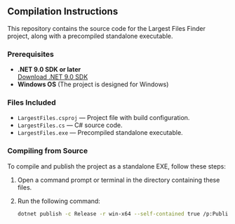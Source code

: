 ## Compilation Instructions

This repository contains the source code for the Largest Files Finder project, along with a precompiled standalone executable.

### Prerequisites

- **.NET 9.0 SDK or later**  
  [Download .NET 9.0 SDK](https://dotnet.microsoft.com/en-us/download/dotnet/9.0)
- **Windows OS** (The project is designed for Windows)

### Files Included

- `LargestFiles.csproj` — Project file with build configuration.
- `LargestFiles.cs` — C# source code.
- `LargestFiles.exe` — Precompiled standalone executable.

### Compiling from Source

To compile and publish the project as a standalone EXE, follow these steps:

1. Open a command prompt or terminal in the directory containing these files.
2. Run the following command:

   ```bash
   dotnet publish -c Release -r win-x64 --self-contained true /p:PublishSingleFile=true
